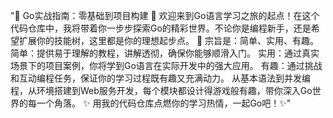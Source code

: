 "🚀 Go实战指南：零基础到项目构建 🚀
欢迎来到Go语言学习之旅的起点！在这个代码仓库中，我将带着你一步步探索Go的精彩世界。不论你是编程新手，还是希望扩展你的技能树，这里都是你的理想起步点。
🌟 宗旨是：简单、实用、有趣。
简单：提供易于理解的教程，讲解透彻，确保你能够顺滑入门。
实用：通过真实场景下的项目案例，你将学到Go语言在实际开发中的强大应用。
有趣：通过挑战和互动编程任务，保证你的学习过程既有趣又充满动力。
从基本语法到并发编程，从环境搭建到Web服务开发，每个模块都设计得游戏般有趣，带你深入Go世界的每一个角落。
✨ 用我的代码仓库点燃你的学习热情，一起Go吧！✨"
